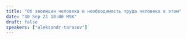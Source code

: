 ```yaml
---
title: "Об эволюции человека и необходимость труда человека в этом"
date: "30 Sep 21 18:00 MSK"
draft: false
speakers: ["aleksandr-tarasov"]
---
```


